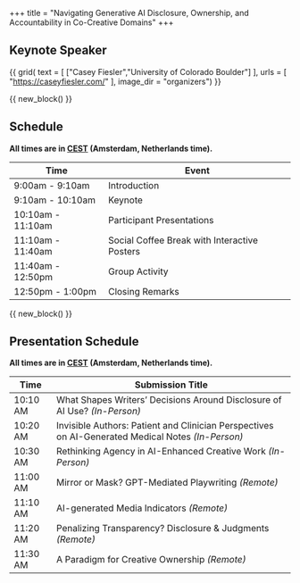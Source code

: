 +++
title = "Navigating Generative AI Disclosure, Ownership, and Accountability in Co-Creative Domains"
+++



## Keynote Speaker 

{{ grid(
    text = [
        ["Casey Fiesler","University of Colorado Boulder"]
    ],
    urls = [
        "https://caseyfiesler.com/"
    ],
    image_dir = "organizers") }}

{{ new_block() }}

## Schedule 

**All times are in [CEST](https://time.is/Amsterdam) (Amsterdam, Netherlands time).**

| Time             | Event            |
| ---------------- | ---------------- |
| 9:00am - 9:10am | Introduction     |
| 9:10am - 10:10am  | Keynote        |
| 10:10am - 11:10am  | Participant Presentations       |
| 11:10am - 11:40am  | Social Coffee Break with Interactive Posters |
| 11:40am - 12:50pm  | Group Activity |
| 12:50pm - 1:00pm  | Closing Remarks |

{{ new_block() }}  

## Presentation Schedule 

**All times are in [CEST](https://time.is/Amsterdam) (Amsterdam, Netherlands time).**

| Time      | Submission Title                                                                 |
|-----------|----------------------------------------------------------------------------------|
| 10:10 AM  | What Shapes Writers’ Decisions Around Disclosure of AI Use? *(In-Person)*       |
| 10:20 AM  | Invisible Authors: Patient and Clinician Perspectives on AI-Generated Medical Notes *(In-Person)* |
| 10:30 AM  | Rethinking Agency in AI-Enhanced Creative Work *(In-Person)*                     |
| 11:00 AM  | Mirror or Mask? GPT-Mediated Playwriting *(Remote)*                              |
| 11:10 AM  | AI-generated Media Indicators *(Remote)*                                         |
| 11:20 AM  | Penalizing Transparency? Disclosure & Judgments *(Remote)*                       |
| 11:30 AM  | A Paradigm for Creative Ownership *(Remote)*                                     |





<!-- ## Participant Presentations

{{ table(
    data = "papers.csv", 
    columns = ["Title","Authors"],
    button_names = ["paper","poster"], 
    button_data_columns = [3,4], 
    button_output_columns = [1,1]) }}



{{ new_block() }} -->
